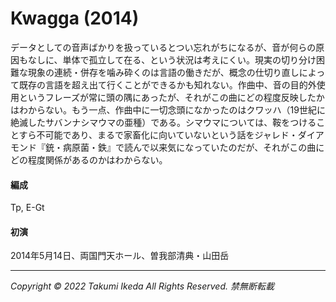 # Kwagga (2014)

データとしての音声ばかりを扱っているとつい忘れがちになるが、音が何らの原因もなしに、単体で孤立して在る、という状況は考えにくい。現実の切り分け困難な現象の連続・併存を噛み砕くのは言語の働きだが、概念の仕切り直しによって既存の言語を超え出て行くことができるかも知れない。作曲中、音の目的外使用というフレーズが常に頭の隅にあったが、それがこの曲にどの程度反映したかはわからない。もう一点、作曲中に一切念頭になかったのはクワッハ（19世紀に絶滅したサバンナシマウマの亜種）である。シマウマについては、鞍をつけることすら不可能であり、まるで家畜化に向いていないという話をジャレド・ダイアモンド『銃・病原菌・鉄』で読んで以来気になっていたのだが、それがこの曲にどの程度関係があるのかはわからない。

#### 編成
Tp, E-Gt

#### 初演
2014年5月14日、両国門天ホール、曽我部清典・山田岳

---
*Copyright © 2022 Takumi Ikeda All Rights Reserved. 禁無断転載*